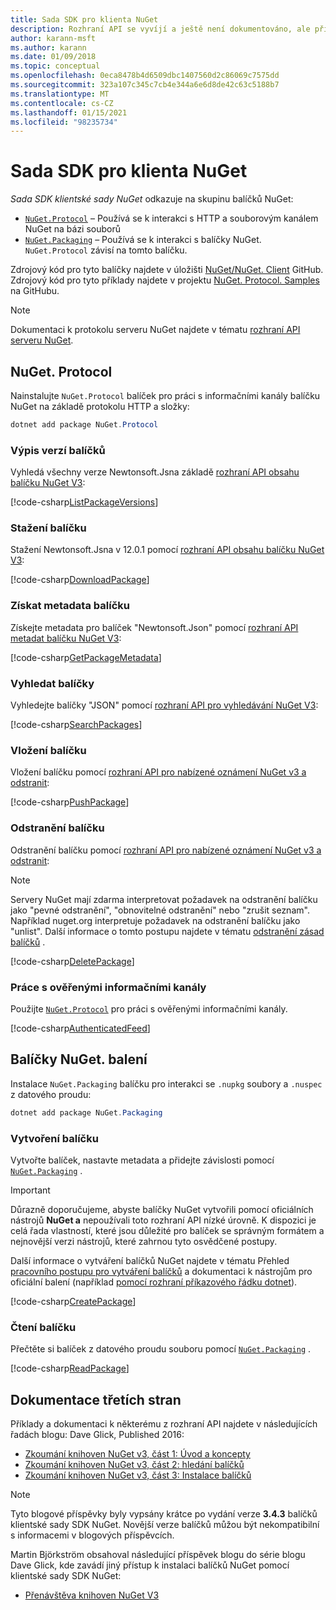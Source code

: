 ```yaml
---
title: Sada SDK pro klienta NuGet
description: Rozhraní API se vyvíjí a ještě není dokumentováno, ale příklady jsou k dispozici na blogu Dave Glick.
author: karann-msft
ms.author: karann
ms.date: 01/09/2018
ms.topic: conceptual
ms.openlocfilehash: 0eca8478b4d6509dbc1407560d2c86069c7575dd
ms.sourcegitcommit: 323a107c345c7cb4e344a6e6d8de42c63c5188b7
ms.translationtype: MT
ms.contentlocale: cs-CZ
ms.lasthandoff: 01/15/2021
ms.locfileid: "98235734"
---
```

# <a name="nuget-client-sdk"></a>Sada SDK pro klienta NuGet

*Sada SDK klientské sady NuGet* odkazuje na skupinu balíčků NuGet:

* [`NuGet.Protocol`](https://www.nuget.org/packages/NuGet.Protocol) – Používá se k interakci s HTTP a souborovým kanálem NuGet na bázi souborů
* [`NuGet.Packaging`](https://www.nuget.org/packages/NuGet.Packaging) – Používá se k interakci s balíčky NuGet. `NuGet.Protocol` závisí na tomto balíčku.

Zdrojový kód pro tyto balíčky najdete v úložišti [NuGet/NuGet. Client](https://github.com/NuGet/NuGet.Client) GitHub.
Zdrojový kód pro tyto příklady najdete v projektu [NuGet. Protocol. Samples](https://github.com/NuGet/Samples/tree/master/NuGetProtocolSamples) na GitHubu.

> [!Note]
> Dokumentaci k protokolu serveru NuGet najdete v tématu [rozhraní API serveru NuGet](~/api/overview.md).

## <a name="nugetprotocol"></a>NuGet. Protocol

Nainstalujte `NuGet.Protocol` balíček pro práci s informačními kanály balíčku NuGet na základě protokolu HTTP a složky:

```ps1
dotnet add package NuGet.Protocol
```

### <a name="list-package-versions"></a>Výpis verzí balíčků

Vyhledá všechny verze Newtonsoft.Jsna základě [rozhraní API obsahu balíčku NuGet V3](../api/package-base-address-resource.md#enumerate-package-versions):

[!code-csharp[ListPackageVersions](~/../nuget-samples/NuGetProtocolSamples/Program.cs?name=ListPackageVersions)]

### <a name="download-a-package"></a>Stažení balíčku

Stažení Newtonsoft.Jsna v 12.0.1 pomocí [rozhraní API obsahu balíčku NuGet V3](../api/package-base-address-resource.md):

[!code-csharp[DownloadPackage](~/../nuget-samples/NuGetProtocolSamples/Program.cs?name=DownloadPackage)]

### <a name="get-package-metadata"></a>Získat metadata balíčku

Získejte metadata pro balíček "Newtonsoft.Json" pomocí [rozhraní API metadat balíčku NuGet V3](../api/registration-base-url-resource.md):

[!code-csharp[GetPackageMetadata](~/../nuget-samples/NuGetProtocolSamples/Program.cs?name=GetPackageMetadata)]

### <a name="search-packages"></a>Vyhledat balíčky

Vyhledejte balíčky "JSON" pomocí [rozhraní API pro vyhledávání NuGet V3](../api/search-query-service-resource.md):

[!code-csharp[SearchPackages](~/../nuget-samples/NuGetProtocolSamples/Program.cs?name=SearchPackages)]

### <a name="push-a-package"></a>Vložení balíčku

Vložení balíčku pomocí [rozhraní API pro nabízené oznámení NuGet v3 a odstranit](../api/package-publish-resource.md):

[!code-csharp[PushPackage](~/../nuget-samples/NuGetProtocolSamples/Program.cs?name=PushPackage)]

### <a name="delete-a-package"></a>Odstranění balíčku

Odstranění balíčku pomocí [rozhraní API pro nabízené oznámení NuGet v3 a odstranit](../api/package-publish-resource.md):

> [!Note]
> Servery NuGet mají zdarma interpretovat požadavek na odstranění balíčku jako "pevné odstranění", "obnovitelné odstranění" nebo "zrušit seznam".
> Například nuget.org interpretuje požadavek na odstranění balíčku jako "unlist". Další informace o tomto postupu najdete v tématu [odstranění zásad balíčků](../nuget-org/policies/deleting-packages.md) .

[!code-csharp[DeletePackage](~/../nuget-samples/NuGetProtocolSamples/Program.cs?name=DeletePackage)]

### <a name="work-with-authenticated-feeds"></a>Práce s ověřenými informačními kanály

Použijte [`NuGet.Protocol`](https://www.nuget.org/packages/NuGet.Protocol) pro práci s ověřenými informačními kanály.

[!code-csharp[AuthenticatedFeed](~/../nuget-samples/NuGetProtocolSamples/Program.cs?name=AuthenticatedFeed)]

## <a name="nugetpackaging"></a>Balíčky NuGet. balení

Instalace `NuGet.Packaging` balíčku pro interakci se `.nupkg` soubory a `.nuspec` z datového proudu:

```ps1
dotnet add package NuGet.Packaging
```

### <a name="create-a-package"></a>Vytvoření balíčku

Vytvořte balíček, nastavte metadata a přidejte závislosti pomocí [`NuGet.Packaging`](https://www.nuget.org/packages/NuGet.Packaging) .

> [!IMPORTANT]
> Důrazně doporučujeme, abyste balíčky NuGet vytvořili pomocí oficiálních nástrojů **NuGet a** nepoužívali toto rozhraní API nízké úrovně. K dispozici je celá řada vlastností, které jsou důležité pro balíček se správným formátem a nejnovější verzi nástrojů, které zahrnou tyto osvědčené postupy.
> 
> Další informace o vytváření balíčků NuGet najdete v tématu Přehled [pracovního postupu pro vytváření balíčků](../create-packages/overview-and-workflow.md) a dokumentaci k nástrojům pro oficiální balení (například [pomocí rozhraní příkazového řádku dotnet](../create-packages/creating-a-package-dotnet-cli.md)).

[!code-csharp[CreatePackage](~/../nuget-samples/NuGetProtocolSamples/Program.cs?name=CreatePackage)]

### <a name="read-a-package"></a>Čtení balíčku

Přečtěte si balíček z datového proudu souboru pomocí [`NuGet.Packaging`](https://www.nuget.org/packages/NuGet.Packaging) .

[!code-csharp[ReadPackage](~/../nuget-samples/NuGetProtocolSamples/Program.cs?name=ReadPackage)]

## <a name="third-party-documentation"></a>Dokumentace třetích stran

Příklady a dokumentaci k některému z rozhraní API najdete v následujících řadách blogu: Dave Glick, Published 2016:

- [Zkoumání knihoven NuGet v3, část 1: Úvod a koncepty](http://daveaglick.com/posts/exploring-the-nuget-v3-libraries-part-1)
- [Zkoumání knihoven NuGet v3, část 2: hledání balíčků](http://daveaglick.com/posts/exploring-the-nuget-v3-libraries-part-2)
- [Zkoumání knihoven NuGet v3, část 3: Instalace balíčků](http://daveaglick.com/posts/exploring-the-nuget-v3-libraries-part-3)

> [!Note]
> Tyto blogové příspěvky byly vypsány krátce po vydání verze **3.4.3** balíčků klientské sady SDK NuGet.
> Novější verze balíčků můžou být nekompatibilní s informacemi v blogových příspěvcích.

Martin Björkström obsahoval následující příspěvek blogu do série blogu Dave Glick, kde zavádí jiný přístup k instalaci balíčků NuGet pomocí klientské sady SDK NuGet:

- [Přenávštěva knihoven NuGet V3](https://martinbjorkstrom.com/posts/2018-09-19-revisiting-nuget-client-libraries)
